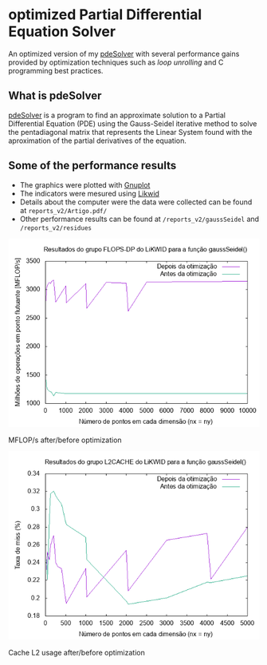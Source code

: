 # optimized Partial Differential Equation Solver
An optimized version of my [pdeSolver](https://github.com/GuilhermeMLS/pdeSolver) with several performance gains provided by optimization techniques such as _loop unrolling_ and C programming best practices.

## What is pdeSolver
[pdeSolver](https://github.com/GuilhermeMLS/pdeSolver) is a program to find an approximate solution to a Partial Differential Equation (PDE) using the Gauss-Seidel iterative method to solve the pentadiagonal matrix that represents the Linear System found with the aproximation of the partial derivatives of the equation.

## Some of the performance results

 - The graphics were plotted with [Gnuplot](http://www.gnuplot.info)
 - The indicators were mesured using [Likwid](https://github.com/RRZE-HPC/likwid)
 - Details about the computer were the data were collected can be found at `reports_v2/Artigo.pdf/`
 - Other performance results can be found at `/reports_v2/gaussSeidel` and `/reports_v2/residues`

![MFLOP/s](/reports_v2/gaussSeidel/gauss_seidel_group_flopsdp.png)

MFLOP/s after/before optimization

![CACHEL2/s](/reports_v2/gaussSeidel/gauss_seidel_group_l2cache.png)

Cache L2 usage after/before optimization




